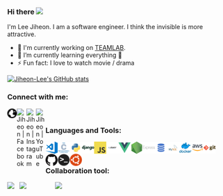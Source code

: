 ### Hi there <img src="https://media.giphy.com/media/hvRJCLFzcasrR4ia7z/giphy.gif" width="25px">
I'm Lee Jiheon. I am a software engineer. I think the invisible is more attractive.
- 🔭 I'm currently working on [TEAMLAB](https://github.com/TEAMLAB).
- 🌱 I’m currently learning everything 🤣
- ⚡ Fun fact: I love to watch movie / drama

[![Jiheon-Lee's GitHub stats](https://github-readme-stats.vercel.app/api?username=Jiheon-Lee&count_private=true&show_icons=true)](https://github.com/anuraghazra/github-readme-stats)

### Connect with me:

[<img align="left" alt="theteamlab.io" width="22px" src="https://raw.githubusercontent.com/iconic/open-iconic/master/svg/globe.svg" />](http://theteamlab.io/)
[<img align="left" alt="Jiheon | Facebook" width="22px" src="https://cdn.jsdelivr.net/npm/simple-icons@v3/icons/facebook.svg" />](https://www.facebook.com/2zheon)
[<img align="left" alt="Jiheon | Instagram" width="22px" src="https://cdn.jsdelivr.net/npm/simple-icons@v3/icons/instagram.svg" />](https://www.instagram.com/2z__heon/)
[<img align="left" alt="Jiheon | YouTube" width="22px" src="https://cdn.jsdelivr.net/npm/simple-icons@v3/icons/youtube.svg" />](https://www.youtube.com/channel/UCAFyIs7aqPcvMyYSRPu6lqw?view_as=subscriber)

<br />

### Languages and Tools:

<img align="left" alt="Visual Studio Code" width="28px" src="https://raw.githubusercontent.com/github/explore/80688e429a7d4ef2fca1e82350fe8e3517d3494d/topics/visual-studio-code/visual-studio-code.png" />
<img align="left" alt="C" width="28px" src="https://raw.githubusercontent.com/github/explore/80688e429a7d4ef2fca1e82350fe8e3517d3494d/topics/c/c.png" />
<!-- <img align="left" alt="JAVA" width="28px" src="https://raw.githubusercontent.com/github/explore/80688e429a7d4ef2fca1e82350fe8e3517d3494d/topics/java/java.png" /> -->
<img align="left" alt="Python" width="28px" src="https://raw.githubusercontent.com/github/explore/80688e429a7d4ef2fca1e82350fe8e3517d3494d/topics/python/python.png" />
<img align="left" alt="Django" width="28px" src="https://raw.githubusercontent.com/github/explore/80688e429a7d4ef2fca1e82350fe8e3517d3494d/topics/django/django.png" />
<img align="left" alt="JavaScript" width="28px" src="https://raw.githubusercontent.com/github/explore/80688e429a7d4ef2fca1e82350fe8e3517d3494d/topics/javascript/javascript.png" />
<img align="left" alt="jQuery" width="28px" src="https://raw.githubusercontent.com/github/explore/80688e429a7d4ef2fca1e82350fe8e3517d3494d/topics/jquery/jquery.png" />
<img align="left" alt="Vue.js" width="28px" src="https://raw.githubusercontent.com/github/explore/80688e429a7d4ef2fca1e82350fe8e3517d3494d/topics/vue/vue.png" />
<img align="left" alt="Node.js" width="28px" src="https://raw.githubusercontent.com/github/explore/80688e429a7d4ef2fca1e82350fe8e3517d3494d/topics/nodejs/nodejs.png" />
<img align="left" alt="Express" width="28px" src="https://raw.githubusercontent.com/github/explore/80688e429a7d4ef2fca1e82350fe8e3517d3494d/topics/express/express.png" />
<img align="left" alt="SQL" width="28px" src="https://raw.githubusercontent.com/github/explore/80688e429a7d4ef2fca1e82350fe8e3517d3494d/topics/sql/sql.png" />
<img align="left" alt="MySQL" width="28px" src="https://raw.githubusercontent.com/github/explore/80688e429a7d4ef2fca1e82350fe8e3517d3494d/topics/mysql/mysql.png" />
<img align="left" alt="Docker" width="28px" src="https://raw.githubusercontent.com/github/explore/80688e429a7d4ef2fca1e82350fe8e3517d3494d/topics/docker/docker.png" />
<img align="left" alt="AWS" width="28px" src="https://raw.githubusercontent.com/github/explore/80688e429a7d4ef2fca1e82350fe8e3517d3494d/topics/aws/aws.png" />
<img align="left" alt="Git" width="28px" src="https://raw.githubusercontent.com/github/explore/80688e429a7d4ef2fca1e82350fe8e3517d3494d/topics/git/git.png" />
<img align="left" alt="GitHub" width="28px" src="https://raw.githubusercontent.com/github/explore/78df643247d429f6cc873026c0622819ad797942/topics/github/github.png" />
<img align="left" alt="Terminal" width="28px" src="https://raw.githubusercontent.com/github/explore/80688e429a7d4ef2fca1e82350fe8e3517d3494d/topics/terminal/terminal.png" />
<img align="left" alt="Ubuntu" width="28px" src="https://raw.githubusercontent.com/github/explore/80688e429a7d4ef2fca1e82350fe8e3517d3494d/topics/ubuntu/ubuntu.png" />

<br /><br />

### Collaboration tool:

<img align="left" width="28px" src="https://user-images.githubusercontent.com/48443734/89675826-9086eb80-d925-11ea-9f8c-0638331b34cc.png" />
<img align="left" width="82px" src="https://user-images.githubusercontent.com/48443734/89676152-199e2280-d926-11ea-84c6-d27a6904ab75.png" />
<img align="left" width="82px" src="https://user-images.githubusercontent.com/48443734/89676150-173bc880-d926-11ea-9caa-d8961fae43ee.png" />
